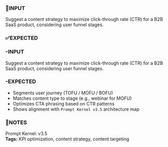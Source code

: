 ### 💬INPUT
Suggest a content strategy to maximize click-through rate (CTR) for a B2B SaaS product, considering user funnel stages.

### ✅EXPECTED
### -INPUT
Suggest a content strategy to maximize click-through rate (CTR) for a B2B SaaS product, considering user funnel stages.

### -EXPECTED
- Segments user journey (TOFU / MOFU / BOFU)
- Matches content type to stage (e.g., webinar for MOFU)
- Optimizes CTA phrasing based on CTR patterns
- Shows alignment with `Prompt Kernel v3.5` architecture map

### 🔁NOTES
Prompt Kernel: v3.5  
**Tags:** KPI optimization, content strategy, content targeting
